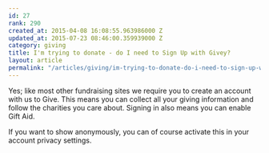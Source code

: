 ```yaml
---
id: 27
rank: 290
created_at: 2015-04-08 16:08:55.963986000 Z
updated_at: 2015-07-23 08:46:00.359939000 Z
category: giving
title: I'm trying to donate - do I need to Sign Up with Givey?
layout: article
permalink: "/articles/giving/im-trying-to-donate-do-i-need-to-sign-up-with-givey/"
---
```

Yes; like most other fundraising sites we require you to create an account with us to Give. This means you can collect all your giving information and follow the charities you care about. Signing in also means you can enable Gift Aid.

If you want to show anonymously, you can of course activate this in your account privacy settings.